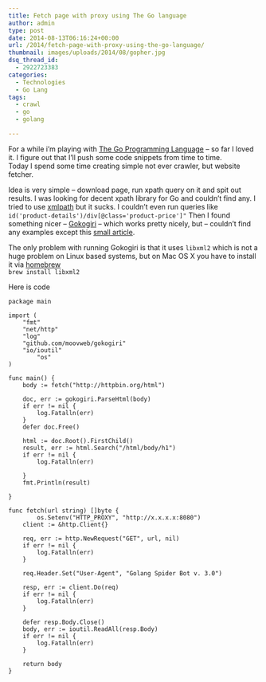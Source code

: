 ```yaml
---
title: Fetch page with proxy using The Go language
author: admin
type: post
date: 2014-08-13T06:16:24+00:00
url: /2014/fetch-page-with-proxy-using-the-go-language/
thumbnail: images/uploads/2014/08/gopher.jpg
dsq_thread_id:
  - 2922723383
categories:
  - Technologies
  - Go Lang
tags:
  - crawl
  - go
  - golang

---
```

For a while i&#8217;m playing with <a href="http://golang.org/" target="_blank">The Go Programming Language</a> &#8211; so far I loved it. I figure out that I&#8217;ll push some code snippets from time to time.  
Today I spend some time creating simple not ever crawler, but website fetcher.

Idea is very simple &#8211; download page, run xpath query on it and spit out results. I was looking for decent xpath library for Go and couldn&#8217;t find any. I tried to use <a href="http://gopkg.in/xmlpath.v2" target="_blank">xmlpath</a> but it sucks. I couldn&#8217;t even run queries like `id('product-details')/div[@class='product-price']"` Then I found something nicer &#8211; <a href="https://github.com/moovweb/gokogiri" target="_blank">Gokogiri</a> &#8211; which works pretty nicely, but &#8211; couldn&#8217;t find any examples except this <a href="https://www.moovweb.com/blog/gokogiri-the-best-way-to-parse-xml-in-go/" target="_blank">small article</a>.

The only problem with running Gokogiri is that it uses `libxml2` which is not a huge problem on Linux based systems, but on Mac OS X you have to install it via <a href="http://brew.sh/" target="_blank">homebrew</a>  
`brew install libxml2`

<!--more-->

Here is code

```
package main

import (
	"fmt"
	"net/http"
	"log"
	"github.com/moovweb/gokogiri"
	"io/ioutil"
        "os"
)

func main() {
	body := fetch("http://httpbin.org/html")

	doc, err := gokogiri.ParseHtml(body)
	if err != nil {
		log.Fatalln(err)
	}
	defer doc.Free()

	html := doc.Root().FirstChild()
	result, err := html.Search("/html/body/h1")
	if err != nil {
		log.Fatalln(err)

	}
	fmt.Println(result)

}

func fetch(url string) []byte {
        os.Setenv("HTTP_PROXY", "http://x.x.x.x:8080")
	client := &http.Client{}

	req, err := http.NewRequest("GET", url, nil)
	if err != nil {
		log.Fatalln(err)
	}

	req.Header.Set("User-Agent", "Golang Spider Bot v. 3.0")

	resp, err := client.Do(req)
	if err != nil {
		log.Fatalln(err)
	}

	defer resp.Body.Close()
	body, err := ioutil.ReadAll(resp.Body)
	if err != nil {
		log.Fatalln(err)
	}

	return body
}
```